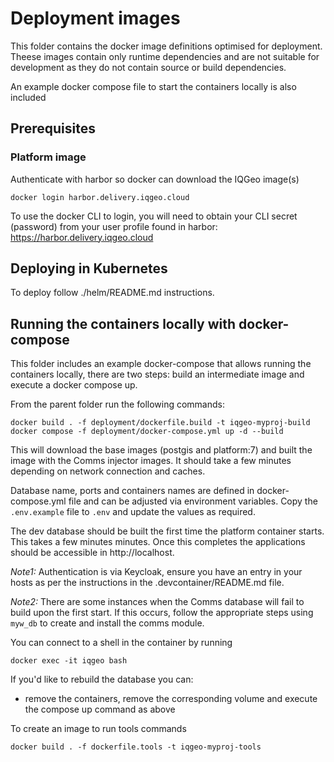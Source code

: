 # Deployment images

This folder contains the docker image definitions optimised for deployment.
Theese images contain only runtime dependencies and are not suitable for development as they do not contain source or build dependencies.

An example docker compose file to start the containers locally is also included

## Prerequisites

### Platform image

Authenticate with harbor so docker can download the IQGeo image(s)

```shell
docker login harbor.delivery.iqgeo.cloud
```

To use the docker CLI to login, you will need to obtain your CLI secret (password) from your user profile found in harbor:
https://harbor.delivery.iqgeo.cloud

## Deploying in Kubernetes

To deploy follow ./helm/README.md instructions.

## Running the containers locally with docker-compose

This folder includes an example docker-compose that allows running the containers locally, there are two steps: build an intermediate image and execute a docker compose up.

From the parent folder run the following commands:

```
docker build . -f deployment/dockerfile.build -t iqgeo-myproj-build
docker compose -f deployment/docker-compose.yml up -d --build
```

This will download the base images (postgis and platform:7) and built the image with the Comms injector images. It should take a few minutes depending on network connection and caches.

Database name, ports and containers names are defined in docker-compose.yml file and can be adjusted via environment variables. Copy the `.env.example` file to `.env` and update the values as required.

The dev database should be built the first time the platform container starts. This takes a few minutes minutes. Once this completes the applications should be accessible in http://localhost.

_Note1:_ Authentication is via Keycloak, ensure you have an entry in your hosts as per the instructions in the .devcontainer/README.md file.

_Note2:_ There are some instances when the Comms database will fail to build upon the first start. If this occurs, follow the appropriate steps using `myw_db` to create and install the comms module.

You can connect to a shell in the container by running

```
docker exec -it iqgeo bash
```

If you'd like to rebuild the database you can:

-   remove the containers, remove the corresponding volume and execute the compose up command as above

To create an image to run tools commands

```
docker build . -f dockerfile.tools -t iqgeo-myproj-tools
```
